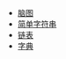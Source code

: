 * [脑图](brain-map/README.md)
* [简单字符串](chapter1/README.md)
* [链表](chapter2/README.md)
* [字典](chapter3/README.md)
